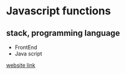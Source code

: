 # Javascript functions

## stack, programming language
- FrontEnd
- Java script
  
<a href="https://js-function-js.netlify.app/" target="_blank">website link</a>
